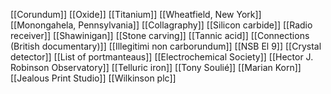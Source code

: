 [[Corundum]]
[[Oxide]]
[[Titanium]]
[[Wheatfield, New York]]
[[Monongahela, Pennsylvania]]
[[Collagraphy]]
[[Silicon carbide]]
[[Radio receiver]]
[[Shawinigan]]
[[Stone carving]]
[[Tannic acid]]
[[Connections (British documentary)]]
[[Illegitimi non carborundum]]
[[NSB El 9]]
[[Crystal detector]]
[[List of portmanteaus]]
[[Electrochemical Society]]
[[Hector J. Robinson Observatory]]
[[Telluric iron]]
[[Tony Soulié]]
[[Marian Korn]]
[[Jealous Print Studio]]
[[Wilkinson plc]]
